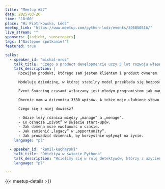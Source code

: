 ```yaml
---
title: "Meetup #57"
date: 2025-03-26
time: "18:00"
place: "Hi Piotrkowska, Łódź"
meetup_link: "https://www.meetup.com/python-lodz/events/305850516/"
live_stream: ""
sponsors: [indiebi, sunscrapers]
tags: ["Następne spotkanie!"]
featured: true

talks:
  - speaker_id: "michal-mroz"
    talk_title: "Czego o product developmencie uczy 5 lat rozwoju własnej aplikacji do journalingu"
    talk_description: |
      Rozwijam produkt, którego sam jestem klientem i product ownerem. I na pierwszy rzut oka, to powinno dawać mi natychmiastowy feedback. W końcu nie ma narzutów komunikacyjnych, czekania aż ktoś zaakceptuje jakiś pomysł. A jednak, często idee walidują się miesiącami. Dlaczego tak jest?

      Modeluję dziedzinę, w której stabilny model przekłada się bezpośrednio na mój dobrostan. Precyzyjnie zdefiniowana domena – przełożona na komendy i zapytania – powinna przełożyć się na rzadko zmieniający się kod, w którym wszystko jest jasno opisane. To dlaczego niektóre funkcje okazały się zbędne po dwóch użyciach, a inne przechodziły już kilka przemian?

      Event Sourcing czasami wtłaczany jest młodym programistom jak mantra. Immutability is a king, sam nawet się na to złapałem i stwierdziłem “dobra, zobaczmy jak to robi w Django". W praktyce jednak nadal od czasu do czasu poprawiam rekordy w Django Adminie. A samo wprowadzenie eventów umożliwiło mi głębszą refleksje nad moim życiem, więc okazuje się, że Event Sourcing może dawać nie tylko techniczne korzyści.

      Obecnie mam w dzienniku 3380 wpisów. A tekże moje ulubione słowo w jednym z modeli bazy danych: „Rekontekstualizacja”. To historia przypominająca realia wielu start-upów: nie zawsze wiemy, co dokładnie tworzymy, ale działamy pomimo ograniczonego budżetu i czasu.

      Czego się z niej dowiesz?

      - Gdzie leży różnica między „manage” a „menage”.
      - Co oznacza „pivot” w świecie start-upów.
      - Jak domena może ewoluować w czasie.
      - Jak zamienić „legacy” w „opportunity”.
      - Jak prowadzić dziennik, by korzystnie wpłynął na życie.
    language: "pl"

  - speaker_id: "kamil-kucharski"
    talk_title: "Detektyw w świecie Pythona"
    talk_description: "Wcielimy się w rolę detektywów, którzy z użyciem narzędzi do profilowania odkryją tajemnice tych narzędzi. Opowiem czym są takie narzędzia oraz jak działają. Dodatkowo wspólnie przejdziemy przez różne codebase-y, na których pokaże jak korzystać z tych narzędzi aby efektywnie rozwiązać problem z wydajnością i przyspieszyć działanie naszego kodu. Wszystkie osoby zainteresowane optymalizacją aplikacji i rozwiązywaniem problemów z wydajnością są mile widziane!"
    language: "pl"

---
```


{{< meetup-details >}}
